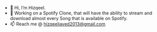 - 👋 Hi, I’m Hizqeel.
- 🌱 Working on a Spotify Clone, that will have the ability to stream and download almost every Song that is available on Spotify.
- 📫 Reach me @ hizqeeljaved2013@gmail.com

<!---
barcode374/barcode374 is a ✨ special ✨ repository because its `README.md` (this file) appears on your GitHub profile.
You can click the Preview link to take a look at your changes.
--->

